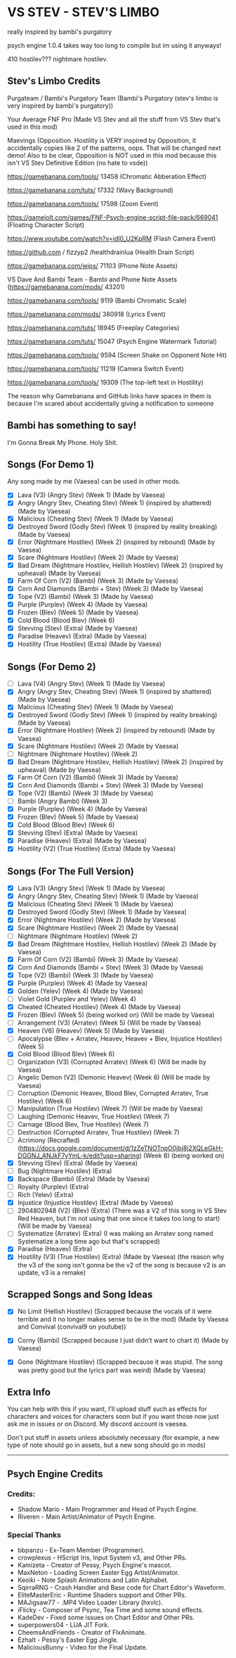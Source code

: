 # VS STEV - STEV'S LIMBO
really inspired by bambi's purgatory

psych engine 1.0.4 takes way too long to compile but im using it anyways!

410 hostilev??? nightmare hostilev.

## Stev's Limbo Credits
Purgateam / Bambi's Purgatory Team (Bambi's Purgatory (stev's limbo is very inspired by bambi's purgatory))

Your Average FNF Pro (Made VS Stev and all the stuff from VS Stev that's used in this mod)

Maevings (Opposition. Hostility is VERY inspired by Opposition, it accidentally copies like 2 of the patterns, oops. That will be changed next demo! Also to be clear, Opposition is NOT used in this mod because this isn't VS Stev Definitive Edition (no hate to vsde))

https://gamebanana.com/tools/ 13458 (Chromatic Abberation Effect)

https://gamebanana.com/tuts/ 17332 (Wavy Background)

https://gamebanana.com/tools/ 17598 (Zoom Event)

https://gamejolt.com/games/FNF-Psych-engine-script-file-pack/669041 (Floating Character Script)

https://www.youtube.com/watch?v=idI0_U2KpRM (Flash Camera Event)

https://github.com / fizzyp2 /healthdrainlua (Health Drain Script)

https://gamebanana.com/wips/ 71103 (Phone Note Assets)

VS Dave And Bambi Team - Bambi and Phone Note Assets (https://gamebanana.com/mods/ 43201)

https://gamebanana.com/tools/ 9119 (Bambi Chromatic Scale)

https://gamebanana.com/mods/ 380918 (Lyrics Event)

https://gamebanana.com/tuts/ 18945 (Freeplay Categories)

https://gamebanana.com/tuts/ 15047 (Psych Engine Watermark Tutorial)

https://gamebanana.com/tools/ 9594 (Screen Shake on Opponent Note Hit)

https://gamebanana.com/tools/ 11219 (Camera Switch Event)

https://gamebanana.com/tools/ 19309 (The top-left text in Hostility)

The reason why Gamebanana and GitHub links have spaces in them is because I'm scared about accidentally giving a notification to someone

## Bambi has something to say!
I'm Gonna Break My Phone. Holy Shit.

## Songs (For Demo 1)
Any song made by me (Vaesea) can be used in other mods.
- [x] Lava (V3) (Angry Stev) (Week 1) (Made by Vaesea)
- [x] Angry (Angry Stev, Cheating Stev) (Week 1) (inspired by shattered) (Made by Vaesea)
- [x] Malicious (Cheating Stev) (Week 1) (Made by Vaesea)
- [x] Destroyed Sword (Godly Stev) (Week 1) (inspired by reality breaking) (Made by Vaesea)
- [x] Error (Nightmare Hostilev) (Week 2) (inspired by rebound) (Made by Vaesea)
- [x] Scare (Nightmare Hostilev) (Week 2) (Made by Vaesea)
- [x] Bad Dream (Nightmare Hostilev, Hellish Hostilev) (Week 2) (inspired by upheaval) (Made by Vaesea)
- [x] Farm Of Corn (V2) (Bambi) (Week 3) (Made by Vaesea)
- [x] Corn And Diamonds (Bambi + Stev) (Week 3) (Made by Vaesea)
- [x] Tope (V2) (Bambi) (Week 3) (Made by Vaesea)
- [x] Purple (Purplev) (Week 4) (Made by Vaesea)
- [x] Frozen (Blev) (Week 5) (Made by Vaesea)
- [x] Cold Blood (Blood Blev) (Week 6)
- [x] Stevving (Stev) (Extra) (Made by Vaesea)
- [x] Paradise (Heavev) (Extra) (Made by Vaesea)
- [x] Hostility (True Hostilev) (Extra) (Made by Vaesea)

## Songs (For Demo 2)
- [ ] Lava (V4) (Angry Stev) (Week 1) (Made by Vaesea)
- [x] Angry (Angry Stev, Cheating Stev) (Week 1) (inspired by shattered) (Made by Vaesea)
- [x] Malicious (Cheating Stev) (Week 1) (Made by Vaesea)
- [x] Destroyed Sword (Godly Stev) (Week 1) (inspired by reality breaking) (Made by Vaesea)
- [x] Error (Nightmare Hostilev) (Week 2) (inspired by rebound) (Made by Vaesea)
- [x] Scare (Nightmare Hostilev) (Week 2) (Made by Vaesea)
- [ ] Nightmare (Nightmare Hostilev) (Week 2)
- [x] Bad Dream (Nightmare Hostilev, Hellish Hostilev) (Week 2) (inspired by upheaval) (Made by Vaesea)
- [x] Farm Of Corn (V2) (Bambi) (Week 3) (Made by Vaesea)
- [x] Corn And Diamonds (Bambi + Stev) (Week 3) (Made by Vaesea)
- [x] Tope (V2) (Bambi) (Week 3) (Made by Vaesea)
- [ ] Bambi (Angry Bambi) (Week 3)
- [x] Purple (Purplev) (Week 4) (Made by Vaesea)
- [x] Frozen (Blev) (Week 5) (Made by Vaesea)
- [x] Cold Blood (Blood Blev) (Week 6)
- [x] Stevving (Stev) (Extra) (Made by Vaesea)
- [x] Paradise (Heavev) (Extra) (Made by Vaesea)
- [x] Hostility (V2) (True Hostilev) (Extra) (Made by Vaesea)

## Songs (For The Full Version)
- [x] Lava (V3) (Angry Stev) (Week 1) (Made by Vaesea)
- [x] Angry (Angry Stev, Cheating Stev) (Week 1) (Made by Vaesea)
- [x] Malicious (Cheating Stev) (Week 1) (Made by Vaesea)
- [x] Destroyed Sword (Godly Stev) (Week 1) (Made by Vaesea)
- [x] Error (Nightmare Hostilev) (Week 2) (Made by Vaesea)
- [x] Scare (Nightmare Hostilev) (Week 2) (Made by Vaesea)
- [ ] Nightmare (Nightmare Hostilev) (Week 2)
- [x] Bad Dream (Nightmare Hostilev, Hellish Hostilev) (Week 2) (Made by Vaesea)
- [x] Farm Of Corn (V2) (Bambi) (Week 3) (Made by Vaesea)
- [x] Corn And Diamonds (Bambi + Stev) (Week 3) (Made by Vaesea)
- [x] Tope (V2) (Bambi) (Week 3) (Made by Vaesea)
- [x] Purple (Purplev) (Week 4) (Made by Vaesea)
- [x] Golden (Yelev) (Week 4) (Made by Vaesea)
- [ ] Violet Gold (Purplev and Yelev) (Week 4)
- [x] Cheated (Cheated Hostilev) (Week 4) (Made by Vaesea)
- [x] Frozen (Blev) (Week 5) (being worked on) (Will be made by Vaesea)
- [ ] Arrangement (V3) (Arratev) (Week 5) (Will be made by Vaesea)
- [x] Heaven (V6) (Heavev) (Week 5) (Made by Vaesea)
- [ ] Apocalypse (Blev + Arratev, Heavev, Heavev + Blev, Injustice Hostilev) (Week 5)
- [x] Cold Blood (Blood Blev) (Week 6)
- [ ] Organization (V3) (Corrupted Arratev) (Week 6) (Will be made by Vaesea)
- [ ] Angelic Demon (V2) (Demonic Heavev) (Week 6) (Will be made by Vaesea)
- [ ] Corruption (Demonic Heavev, Blood Blev, Corrupted Arratev, True Hostilev)  (Week 6)
- [ ] Manipulation (True Hostilev) (Week 7) (Will be made by Vaesea)
- [ ] Laughing (Demonic Heavev, True Hostilev) (Week 7)
- [ ] Carnage (Blood Blev, True Hostilev) (Week 7)
- [ ] Destruction (Corrupted Arratev, True Hostilev) (Week 7)
- [ ] Acrimony (Recrafted) (https://docs.google.com/document/d/1zZeTNOTnpO0jbj8j2XQLeGkH-DGGNJ_ANJkF7yYmL-k/edit?usp=sharing) (Week 8) (being worked on)
- [x] Stevving (Stev) (Extra) (Made by Vaesea)
- [ ] Bug (Nightmare Hostilev) (Extra)
- [x] Backspace (Bambi) (Extra) (Made by Vaesea)
- [ ] Royalty (Purplev) (Extra)
- [ ] Rich (Yelev) (Extra)
- [x] Injustice (Injustice Hostilev) (Extra) (Made by Vaesea)
- [ ] 2904802948 (V2) (Blev) (Extra) (There was a V2 of this song in VS Stev Red Heaven, but I'm not using that one since it takes too long to start) (Will be made by Vaesea)
- [ ] Systematize (Arratev) (Extra) (I was making an Arratev song named Systematize a long time ago but that's scrapped)
- [x] Paradise (Heavev) (Extra)
- [x] Hostility (V3) (True Hostilev) (Extra) (Made by Vaesea) (the reason why the v3 of the song isn't gonna be the v2 of the song is because v2 is an update, v3 is a remake)

## Scrapped Songs and Song Ideas
- [x] No Limit (Hellish Hostilev) (Scrapped because the vocals of it were terrible and it no longer makes sense to be in the mod) (Made by Vaesea and Convival (convival9 on youtube))
- [x] Corny (Bambi) (Scrapped because I just didn't want to chart it) (Made by Vaesea)
- [x] Gone (Nightmare Hostilev) (Scrapped because it was stupid. The song was pretty good but the lyrics part was weird) (Made by Vaesea)


## Extra Info
You can help with this if you want, I'll upload stuff such as effects for characters and voices for characters soon but if you want those now just ask me in issues or on Discord.
My discord account is vaesea.

Don't put stuff in assets unless absolutely necessary (for example, a new type of note should go in assets, but a new song should go in mods)

***

## Psych Engine Credits
### Credits:
* Shadow Mario - Main Programmer and Head of Psych Engine.
* Riveren - Main Artist/Animator of Psych Engine.

### Special Thanks
* bbpanzu - Ex-Team Member (Programmer).
* crowplexus - HScript Iris, Input System v3, and Other PRs.
* Kamizeta - Creator of Pessy, Psych Engine's mascot.
* MaxNeton - Loading Screen Easter Egg Artist/Animator.
* Keoiki - Note Splash Animations and Latin Alphabet.
* SqirraRNG - Crash Handler and Base code for Chart Editor's Waveform.
* EliteMasterEric - Runtime Shaders support and Other PRs.
* MAJigsaw77 - .MP4 Video Loader Library (hxvlc).
* iFlicky - Composer of Psync, Tea Time and some sound effects.
* KadeDev - Fixed some issues on Chart Editor and Other PRs.
* superpowers04 - LUA JIT Fork.
* CheemsAndFriends - Creator of FlxAnimate.
* Ezhalt - Pessy's Easter Egg Jingle.
* MaliciousBunny - Video for the Final Update.
